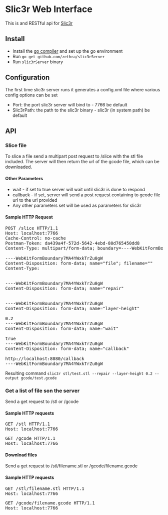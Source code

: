 # Slic3r Web Interface
This is and RESTful api for [Slic3r](http://slic3r.org)

## Install
 - Install the [go compiler](http://golang.org) and set up the go environment
 - Run `go get github.com/zethra/slic3rServer`
 - Run `slic3rServer` binary

## Configuration
The first time slic3r server runs it generates a config.xml file where various config options can be set

 - Port: the port slic3r server will bind to - 7766 be default
 - Slic3rPath: the path to the slic3r binary - slic3r (in system path) be default

## API
### Slice file
To slice a file send a multipart post request to /slice with the stl file included.  The server will then return the url of the gcode file, which can be downloaded.  
#### Other Parameters
 - wait - if set to true server will wait until slic3r is done to respond
 - callback - if set, server will send a post request containing to gcode file url to the url provided
 - Any other parameters set will be used as parameters for slic3r
 
#### Sample HTTP Request
<pre>
POST /slice HTTP/1.1
Host: localhost:7766
Cache-Control: no-cache
Postman-Token: da439a4f-572d-5642-4ebd-80d765450dd8
Content-Type: multipart/form-data; boundary=----WebKitFormBoundary7MA4YWxkTrZu0gW

----WebKitFormBoundary7MA4YWxkTrZu0gW
Content-Disposition: form-data; name="file"; filename=""
Content-Type: 


----WebKitFormBoundary7MA4YWxkTrZu0gW
Content-Disposition: form-data; name="repair"


----WebKitFormBoundary7MA4YWxkTrZu0gW
Content-Disposition: form-data; name="layer-height"

0.2
----WebKitFormBoundary7MA4YWxkTrZu0gW
Content-Disposition: form-data; name="wait"

true
----WebKitFormBoundary7MA4YWxkTrZu0gW
Content-Disposition: form-data; name="callback"

http://localhost:8080/callback
----WebKitFormBoundary7MA4YWxkTrZu0gW
</pre>
Resulting command `slic3r stl/test.stl --repair --layer-height 0.2 --output gcode/test.gcode`

### Get a list of file son the server
Send a get request to /stl or /gcode

#### Sample HTTP requests
<pre>
GET /stl HTTP/1.1
Host: localhost:7766
</pre>

<pre>
GET /gcode HTTP/1.1
Host: localhost:7766
</pre>

#### Download files
Send a get request to /stl/filename.stl or /gcode/filename.gcode
#### Sample HTTP requests
<pre>
GET /stl/filename.stl HTTP/1.1
Host: localhost:7766
</pre>

<pre>
GET /gcode/filename.gcode HTTP/1.1
Host: localhost:7766
</pre>
